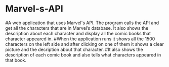 # Marvel-s-API
#A web application that uses Marvel's API. The program calls the API and get all the characters that are in Marvel’s database. It also shows the description about each character and display all the comic books that character appeared in. 
#When the application runs it shows all the 1500 characters on the left side and after clicking on one of them it shows a clear picture and the decription about that character.
#It also shows the description of each comic book and also tells what characters appeared in that book.
